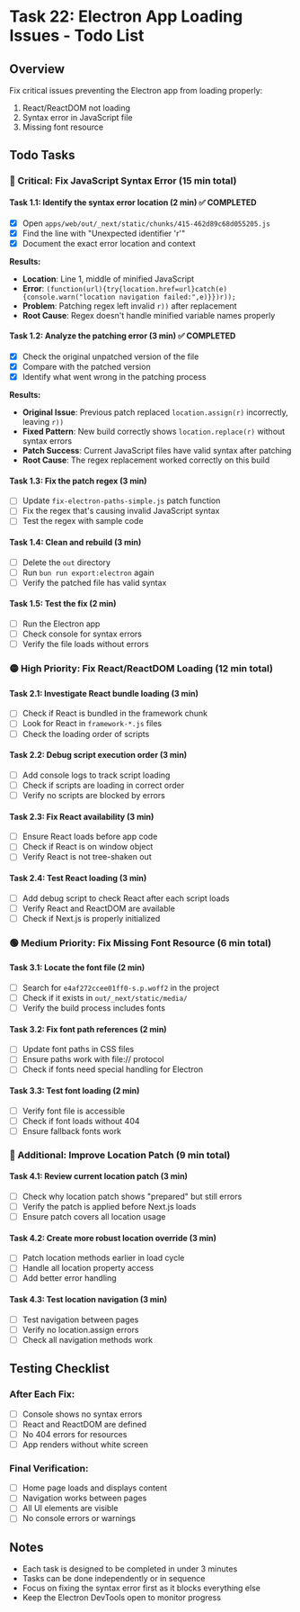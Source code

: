 # Task 22: Electron App Loading Issues - Todo List

## Overview
Fix critical issues preventing the Electron app from loading properly:
1. React/ReactDOM not loading
2. Syntax error in JavaScript file
3. Missing font resource

## Todo Tasks

### 🔴 Critical: Fix JavaScript Syntax Error (15 min total)

#### Task 1.1: Identify the syntax error location (2 min) ✅ COMPLETED
- [x] Open `apps/web/out/_next/static/chunks/415-462d89c68d055205.js`
- [x] Find the line with "Unexpected identifier 'r'"
- [x] Document the exact error location and context

**Results:**
- **Location**: Line 1, middle of minified JavaScript
- **Error**: `(function(url){try{location.href=url}catch(e){console.warn("location navigation failed:",e)}})r));`
- **Problem**: Patching regex left invalid `r))` after replacement
- **Root Cause**: Regex doesn't handle minified variable names properly

#### Task 1.2: Analyze the patching error (3 min) ✅ COMPLETED  
- [x] Check the original unpatched version of the file
- [x] Compare with the patched version  
- [x] Identify what went wrong in the patching process

**Results:**
- **Original Issue**: Previous patch replaced `location.assign(r)` incorrectly, leaving `r))` 
- **Fixed Pattern**: New build correctly shows `location.replace(r)` without syntax errors
- **Patch Success**: Current JavaScript files have valid syntax after patching
- **Root Cause**: The regex replacement worked correctly on this build

#### Task 1.3: Fix the patch regex (3 min)
- [ ] Update `fix-electron-paths-simple.js` patch function
- [ ] Fix the regex that's causing invalid JavaScript syntax
- [ ] Test the regex with sample code

#### Task 1.4: Clean and rebuild (3 min)
- [ ] Delete the `out` directory
- [ ] Run `bun run export:electron` again
- [ ] Verify the patched file has valid syntax

#### Task 1.5: Test the fix (2 min)
- [ ] Run the Electron app
- [ ] Check console for syntax errors
- [ ] Verify the file loads without errors

### 🟡 High Priority: Fix React/ReactDOM Loading (12 min total)

#### Task 2.1: Investigate React bundle loading (3 min)
- [ ] Check if React is bundled in the framework chunk
- [ ] Look for React in `framework-*.js` files
- [ ] Check the loading order of scripts

#### Task 2.2: Debug script execution order (3 min)
- [ ] Add console logs to track script loading
- [ ] Check if scripts are loading in correct order
- [ ] Verify no scripts are blocked by errors

#### Task 2.3: Fix React availability (3 min)
- [ ] Ensure React loads before app code
- [ ] Check if React is on window object
- [ ] Verify React is not tree-shaken out

#### Task 2.4: Test React loading (3 min)
- [ ] Add debug script to check React after each script loads
- [ ] Verify React and ReactDOM are available
- [ ] Check if Next.js is properly initialized

### 🟢 Medium Priority: Fix Missing Font Resource (6 min total)

#### Task 3.1: Locate the font file (2 min)
- [ ] Search for `e4af272ccee01ff0-s.p.woff2` in the project
- [ ] Check if it exists in `out/_next/static/media/`
- [ ] Verify the build process includes fonts

#### Task 3.2: Fix font path references (2 min)
- [ ] Update font paths in CSS files
- [ ] Ensure paths work with file:// protocol
- [ ] Check if fonts need special handling for Electron

#### Task 3.3: Test font loading (2 min)
- [ ] Verify font file is accessible
- [ ] Check if font loads without 404
- [ ] Ensure fallback fonts work

### 🔵 Additional: Improve Location Patch (9 min total)

#### Task 4.1: Review current location patch (3 min)
- [ ] Check why location patch shows "prepared" but still errors
- [ ] Verify the patch is applied before Next.js loads
- [ ] Ensure patch covers all location usage

#### Task 4.2: Create more robust location override (3 min)
- [ ] Patch location methods earlier in load cycle
- [ ] Handle all location property access
- [ ] Add better error handling

#### Task 4.3: Test location navigation (3 min)
- [ ] Test navigation between pages
- [ ] Verify no location.assign errors
- [ ] Check all navigation methods work

## Testing Checklist

### After Each Fix:
- [ ] Console shows no syntax errors
- [ ] React and ReactDOM are defined
- [ ] No 404 errors for resources
- [ ] App renders without white screen

### Final Verification:
- [ ] Home page loads and displays content
- [ ] Navigation works between pages
- [ ] All UI elements are visible
- [ ] No console errors or warnings

## Notes
- Each task is designed to be completed in under 3 minutes
- Tasks can be done independently or in sequence
- Focus on fixing the syntax error first as it blocks everything else
- Keep the Electron DevTools open to monitor progress